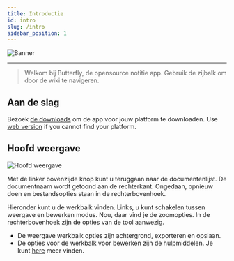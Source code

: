 ```yaml
---
title: Introductie
id: intro
slug: /intro
sidebar_position: 1
---
```


![Banner](/img/banner.png)

***

> Welkom bij Butterfly, de opensource notitie app.
> Gebruik de zijbalk om door de wiki te navigeren.

## Aan de slag

Bezoek [de downloads](/downloads) om de app voor jouw platform te downloaden.
Use [web version](https://v2.web.butterfly.linwood.dev) if you cannot find your platform.

## Hoofd weergave

![Hoofd weergave](main.png)

Met de linker bovenzijde knop kunt u teruggaan naar de documentenlijst. De documentnaam wordt getoond aan de rechterkant. Ongedaan, opnieuw doen en bestandsopties staan in de rechterbovenhoek.

Hieronder kunt u de werkbalk vinden. Links, u kunt schakelen tussen weergave en bewerken modus. Nou, daar vind je de zoomopties. In de rechterbovenhoek zijn de opties van de tool aanwezig.

- De weergave werkbalk opties zijn achtergrond, exporteren en opslaan.
- De opties voor de werkbalk voor bewerken zijn de hulpmiddelen. Je kunt [here](background) meer vinden.

